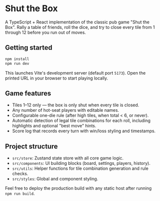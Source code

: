 # Shut the Box

A TypeScript + React implementation of the classic pub game "Shut the Box". Rally a table of friends, roll the dice, and try to close every tile from 1 through 12 before you run out of moves.

## Getting started

```bash
npm install
npm run dev
```

This launches Vite's development server (default port `5173`). Open the printed URL in your browser to start playing locally.

## Game features

- Tiles 1–12 only — the box is only shut when every tile is closed.
- Any number of hot-seat players with editable names.
- Configurable one-die rule (after high tiles, when total &lt; 6, or never).
- Automatic detection of legal tile combinations for each roll, including highlights and optional "best move" hints.
- Score log that records every turn with win/loss styling and timestamps.

## Project structure

- `src/store`: Zustand state store with all core game logic.
- `src/components`: UI building blocks (board, settings, players, history).
- `src/utils`: Helper functions for tile combination generation and rule checks.
- `src/styles`: Global and component styling.

Feel free to deploy the production build with any static host after running `npm run build`.
